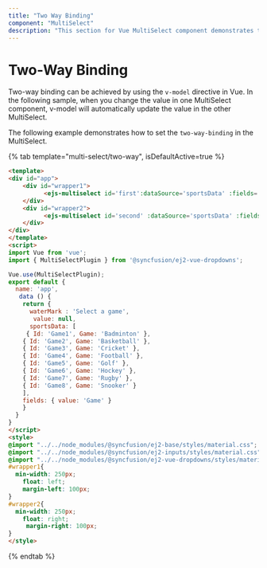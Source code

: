 ```yaml
---
title: "Two Way Binding"
component: "MultiSelect"
description: "This section for Vue MultiSelect component demonstrates two-way binding."
---
```


# Two-Way Binding

Two-way binding can be achieved by using the `v-model` directive in Vue. In the following sample, when you change the value in one MultiSelect component, v-model will automatically update the value in the other MultiSelect.

The following example demonstrates how to set the `two-way-binding` in the MultiSelect.

{% tab template="multi-select/two-way", isDefaultActive=true %}

```html
<template>
<div id="app">
    <div id="wrapper1">
          <ejs-multiselect id='first':dataSource='sportsData' :fields='fields' :placeholder="waterMark" v-model="value" ></ejs-multiselect>
    </div>
    <div id="wrapper2">
          <ejs-multiselect id='second' :dataSource='sportsData' :fields='fields' :placeholder="waterMark" v-model="value" ></ejs-multiselect>
    </div>
</div>
</template>
<script>
import Vue from 'vue';
import { MultiSelectPlugin } from '@syncfusion/ej2-vue-dropdowns';

Vue.use(MultiSelectPlugin);
export default {
  name: 'app',
   data () {
    return {
      waterMark : 'Select a game',
       value: null,
      sportsData: [
     { Id: 'Game1', Game: 'Badminton' },
    { Id: 'Game2', Game: 'Basketball' },
    { Id: 'Game3', Game: 'Cricket' },
    { Id: 'Game4', Game: 'Football' },
    { Id: 'Game5', Game: 'Golf' },
    { Id: 'Game6', Game: 'Hockey' },
    { Id: 'Game7', Game: 'Rugby' },
    { Id: 'Game8', Game: 'Snooker' }
    ],
    fields: { value: 'Game' }
    }
  }
}
</script>
<style>
@import "../../node_modules/@syncfusion/ej2-base/styles/material.css";
@import "../../node_modules/@syncfusion/ej2-inputs/styles/material.css";
@import "../../node_modules/@syncfusion/ej2-vue-dropdowns/styles/material.css";
#wrapper1{
  min-width: 250px;
    float: left;
    margin-left: 100px;
}
#wrapper2{
  min-width: 250px;
    float: right;
     margin-right: 100px;
}
</style>
```

{% endtab %}